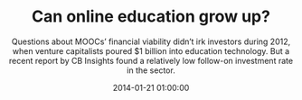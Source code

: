 ---
layout: post
title:  "Can online education grow up?"
subtitle:  "Questions about MOOCs’ financial viability didn’t irk investors during 2012, when venture capitalists poured $1 billion into education technology. But a recent report by CB Insights found a relatively low follow-on investment rate in the sector."
date:   2014-01-21 01:00:00
refurl: http://upstart.bizjournals.com/companies/innovation/2014/01/19/can-online-education-grow-up.html?page=all
source: bizjournals.com
categories: linkpost
tag: post
---